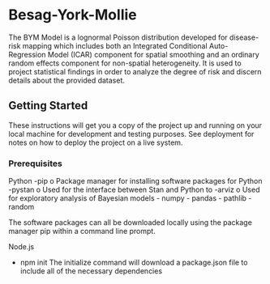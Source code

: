 # Besag-York-Mollie

The BYM Model is a lognormal Poisson distribution developed for disease-risk mapping which includes both an Integrated Conditional Auto-Regression Model (ICAR) component for spatial smoothing and an ordinary random effects component for non-spatial heterogeneity. It is used to project statistical findings in order to analyze the degree of risk and discern details about the provided dataset. 

## Getting Started

These instructions will get you a copy of the project up and running on your local machine for development and testing purposes. See deployment for notes on how to deploy the project on a live system.

### Prerequisites

Python
	-pip
		o Package manager for installing software packages for Python
	-pystan
		o Used for the interface between Stan and Python to 
	-arviz
		o Used for exploratory analysis of Bayesian models 
	- numpy
	- pandas
	- pathlib
	- random

The software packages can all be downloaded locally using the package manager pip within a command line prompt.

Node.js
-	npm init
The initialize command will download a package.json file to include all of the necessary dependencies 
